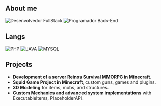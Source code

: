 ## About me  

<p align="left">
  <img src="https://img.shields.io/badge/Desenvolvedor%20FullStack-000000?style=for-the-badge&logoColor=white" alt="Desenvolvedor FullStack">
  <img src="https://img.shields.io/badge/Programador%20Back--End-000000?style=for-the-badge&logoColor=white" alt="Programador Back-End">
</p>

## Langs

<p align="left">
  <img src="https://img.shields.io/badge/PHP-000000?style=for-the-badge&logo=php&logoColor=white" alt="PHP">
  <img src="https://img.shields.io/badge/JAVA-000000?style=for-the-badge&logo=java&logoColor=white" alt="JAVA">
  <img src="https://img.shields.io/badge/MYSQL-000000?style=for-the-badge&logo=mysql&logoColor=white" alt="MYSQL">
</p>  

## Projects

- **Development of a server Reinos Survival MMORPG in Minecraft.**  
- **Squid Game Project in Minecraft**, custom guns, games and plugins.  
- **3D Modeling** for items, mobs, and structures.  
- **Custom Mechanics and advanced system implementations** with ExecutableItems, PlaceholderAPI.  
